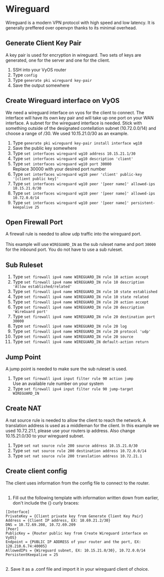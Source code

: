 # Wireguard
Wireguard is a modern VPN protocol with high speed and low latency. It is generally preffered over openvpn thanks to its minimal overhead.

## Generate Client Key Pair
A key pair is used for encryption in wireguard. Two sets of keys are generated, one for the server and one for the client. 
1. SSH into your VyOS router
2. Type `config`
3. Type `generate pki wireguard key-pair`
4. Save the output somewhere

## Create Wireguard interface on VyOS
We need a wireguard interface on vyos for the client to connect. The interface will have its own key pair and will take up one port on your WAN interface. A subnet for the wireguard interface is needed. Stick with something outside of the designated contellation subnet (10.72.0.0/14) and choose a range of /30. We used 10.15.21.0/30 as an example.
1. Type `generate pki wireguard key-pair install interface wg10`
2. Save the public key somewhere
3. Type `set interfaces wireguard wg10 address 10.15.21.1/30`
4. Type `set interfaces wireguard wg10 description 'client'`
5. Type `set interfaces wireguard wg10 port 30000`<br>Replace 30000 with your desired port number
6. Type `set interfaces wireguard wg10 peer 'client' public-key '[client public key]'`
7. Type `set interfaces wireguard wg10 peer '[peer name]' allowed-ips 10.15.21.0/30`
8. Type `set interfaces wireguard wg10 peer '[peer name]' allowed-ips 10.72.0.0/14`
9. Type `set interfaces wireguard wg10 peer '[peer name]' persistent-keepalive 25`

## Open Firewall Port
A firewall rule is needed to allow udp traffic into the wireguard port.<br>
<br>
This example will use `WIREGUARD_IN` as the sub ruleset name and port `30000` for the inbound port. You do not have to use a sub ruleset.

## Sub Ruleset
1. Type `set firewall ipv4 name WIREGUARD_IN rule 10 action accept`
2. Type `set firewall ipv4 name WIREGUARD_IN rule 10 description 'Allow established/related'`
3. Type `set firewall ipv4 name WIREGUARD_IN rule 10 state established`
4. Type `set firewall ipv4 name WIREGUARD_IN rule 10 state related`
5. Type `set firewall ipv4 name WIREGUARD_IN rule 20 action accept`
6. Type `set firewall ipv4 name WIREGUARD_IN rule 20 description 'WireGuard port'`
7. Type `set firewall ipv4 name WIREGUARD_IN rule 20 destination port 30000`
8. Type `set firewall ipv4 name WIREGUARD_IN rule 20 log`
9. Type `set firewall ipv4 name WIREGUARD_IN rule 20 protocol 'udp'`
10. Type `set firewall ipv4 name WIREGUARD_IN rule 20 source`
11. Type `set firewall ipv4 name WIREGUARD_IN default-action return`

## Jump Point
A jump point is needed to make sure the sub ruleset is used.
1. Type `set firewall ipv4 input filter rule 90 action jump`<br>
Use an available rule number on your system
2. Type `set firewall ipv4 input filter rule 90 jump-target WIREGUARD_IN`

## Create NAT
A nat source rule is needed to allow the client to reach the network. A translation address is used as a middleman for the client. In this example we used 10.72.21.1, please use your routers ip address. Also change 10.15.21.0/30 to your wireguard subnet.
1. Type `set nat source rule 200 source address 10.15.21.0/30`
2. Type `set nat source rule 200 destination address 10.72.0.0/14`
3. Type `set nat source rule 200 translation address 10.72.21.1`

## Create client config
The client uses information from the config file to connect to the router.<br>
<br>
1. Fill out the following template with information written down from earlier, don't include the {} curly braces:<br>
```
[Interface]
PrivateKey = {Client private key from Generate Client Key Pair}
Address = {Client IP address, EX: 10.69.21.2/30}
DNS = 10.72.69.208, 10.72.69.209
[Peer]
PublicKey = {Router public key from Create Wireguard interface on VyOS}
Endpoint = {PUBLIC IP ADDRESS of your router and the port, EX: 128.210.6.74:40005}
AllowedIPs = {Wireguard subnet, EX: 10.15.21.0/30}, 10.72.0.0/14
PersistentKeepalive = 25
```
<br>
2. Save it as a .conf file and import it in your wireguard client of choice.